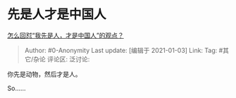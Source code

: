 # 先是人才是中国人
[怎么回怼“我先是人，才是中国人”的观点？](https://www.zhihu.com/question/423150004/answer/1655308413)

> Author: #0-Anonymity
> Last update: [编辑于 2021-01-03]
> Link:
> Tag: #其它/杂论
> 评论区:
> 泛讨论:

你先是动物，然后才是人。

So……
